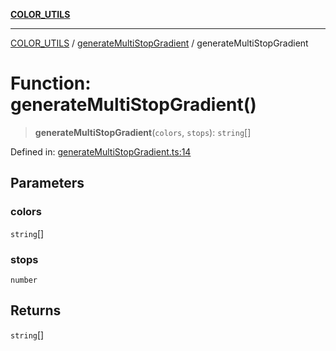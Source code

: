 [**COLOR_UTILS**](../../README.md)

***

[COLOR_UTILS](../../README.md) / [generateMultiStopGradient](../README.md) / generateMultiStopGradient

# Function: generateMultiStopGradient()

> **generateMultiStopGradient**(`colors`, `stops`): `string`[]

Defined in: [generateMultiStopGradient.ts:14](https://github.com/dailker/everyutil/blob/54be0bab567ca8e189c5982902c59f3b7981d51d/src/color/generateMultiStopGradient.ts#L14)

## Parameters

### colors

`string`[]

### stops

`number`

## Returns

`string`[]

